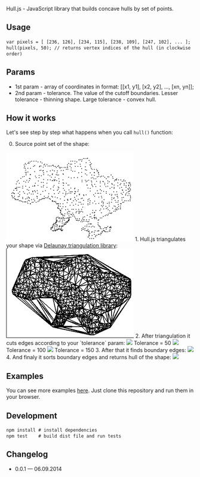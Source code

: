 Hull.js - JavaScript library that builds concave hulls by set of points.

## Usage

	var pixels = [ [236, 126], [234, 115], [238, 109], [247, 102], ... ];
	hull(pixels, 50); // returns vertex indices of the hull (in clockwise order)

## Params
* 1st param - array of coordinates in format: [[x1, y1], [x2, y2], ..., [xn, yn]];
* 2nd param - tolerance. The value of the cutoff boundaries. Lesser tolerance - thinning shape. Large tolerance - convex hull.

## How it works

Let's see step by step what happens when you call `hull()` function:

0. Source point set of the shape:
<img src="https://raw.githubusercontent.com/AndreyGeonya/hull/master/readme-imgs/0.png" />
1. Hull.js triangulates your shape via <a target="_blank" href="https://github.com/ironwallaby/delaunay">Delaunay triangulation library</a>:
<img src="https://raw.githubusercontent.com/AndreyGeonya/hull/master/readme-imgs/1.png" />
2. After triangulation it cuts edges according to your `tolerance` param:
<img src="2_1.png" />
Tolerance = 50
<img src="2_2.png" />
Tolerance = 100
<img src="2_3.png" />
Tolerance = 150
3. After that it finds boundary edges:
<img src="3.png" />
4. And finaly it sorts boundary edges and returns hull of the shape:
<img src="4.png" />

## Examples

You can see more examples <a href="https://github.com/AndreyGeonya/hull/tree/master/examples">here</a>. Just clone this repository and run them in your browser.

## Development
	npm install # install dependencies
	npm test	# build dist file and run tests

## Changelog

* 0.0.1 — 06.09.2014